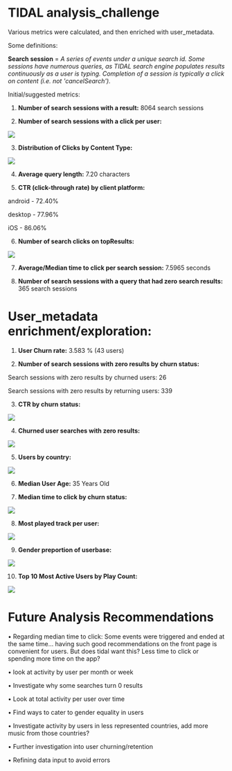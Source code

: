 # TIDAL analysis_challenge

Various metrics were calculated, and then enriched with user_metadata.

Some definitions:

**Search session** = *A series of events under a unique search id. Some sessions have numerous queries, as TIDAL search engine populates results continuously as a user is typing. Completion of a session is typically a click on content (i.e. not 'cancelSearch').*

Initial/suggested metrics:

1) **Number of search sessions with a result:** 8064 search sessions

2) **Number of search sessions with a click per user:**
<img src='~/../images/search_session_click_per_user.png'>

3) **Distribution of Clicks by Content Type:**
<img src='~/../images/content_click_distribution.png'>

4) **Average query length:** 7.20 characters 

5) **CTR (click-through rate) by client platform:** 

android - 72.40%

desktop - 77.96%

iOS     - 86.06%

6) **Number of search clicks on topResults:**
<img src='~/../images/clicks_by_topresult_placement.png'>

7) **Average/Median time to click per search session:** 7.5965 seconds

8) **Number of search sessions with a query that had zero search results:** 365 search sessions

# User_metadata enrichment/exploration:

1) **User Churn rate:** 3.583 %  (43 users)

2) **Number of search sessions with zero results by churn status:** 

Search sessions with zero results by churned users: 26

Search sessions with zero results by returning users: 339

3) **CTR by churn status:**
<img src='~/../images/CTR_by_churn.png'>

4) **Churned user searches with zero results:**
<img src='~/../images/top20querybychurnedusers.png'>

5) **Users by country:**
<img src='~/../images/usersbycountry.png'>

6) **Median User Age:** 35 Years Old

7) **Median time to click by churn status:** 
<img src='~/../images/TTC_by_churn.png'>

8) **Most played track per user:**
<img src='~/../images/most_played_song_per_user.png'>

9) **Gender preportion of userbase:**
<img src='~/../images/genderproportion.png'>

10) **Top 10 Most Active Users by Play Count:**
<img src='~/../images/top10users.png'>

# Future Analysis Recommendations
• Regarding median time to click: Some events were triggered and ended at the same time... having such good recommendations on the front page is convenient for users. But does tidal want this? Less time to click or spending more time on the app?

• look at activity by user per month or week

• Investigate why some searches turn 0 results

• Look at total activity per user over time

• Find ways to cater to gender equality in users

• Investigate activity by users in less represented countries, add more music from those countries?

• Further investigation into user churning/retention

• Refining data input to avoid errors









